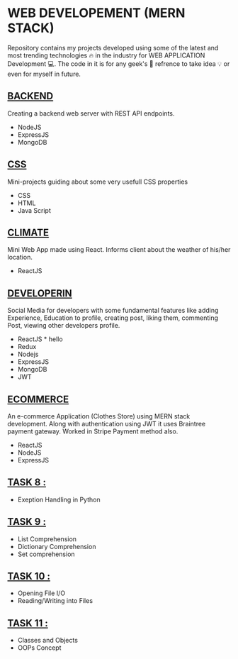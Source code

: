 # WEB DEVELOPEMENT (MERN STACK)
Repository contains my projects developed using some of the latest and most trending technologies :fire: in the industry for WEB APPLICATION Development :computer:.
The code in it is for any geek's :brain: refrence to take idea :bulb: or even for myself in future.

## [BACKEND](https://github.com/RitikGupta19/python-scripts/tree/master/TASK3) 
Creating a backend web server with REST API endpoints.
* NodeJS
* ExpressJS
* MongoDB

## [CSS](https://github.com/RitikGupta19/python-scripts/tree/master/TASK4) 
Mini-projects guiding about some very usefull CSS properties
* CSS
* HTML
* Java Script

## [CLIMATE](https://github.com/RitikGupta19/python-scripts/tree/master/TASK5) 
Mini Web App made using React. Informs client about the weather of his/her location.
* ReactJS

## [DEVELOPERIN](https://github.com/RitikGupta19/python-scripts/tree/master/TASK6) 
Social Media for developers with some fundamental features like adding Experience,  Education to profile, creating post, liking them, commenting Post, viewing other developers profile. 
* ReactJS * hello
* Redux
* Nodejs
* ExpressJS
* MongoDB
* JWT

## [ECOMMERCE](https://github.com/RitikGupta19/python-scripts/tree/master/TASK7) 
An e-commerce Application (Clothes Store) using MERN stack development.
Along with authentication using JWT it uses Braintree payment gateway. Worked in Stripe Payment method also.
* ReactJS
* NodeJS
* ExpressJS

## [TASK 8 :](https://github.com/RitikGupta19/python-scripts/tree/master/TASK8) 
* Exeption Handling in Python

## [TASK 9 :](https://github.com/RitikGupta19/python-scripts/tree/master/TASK9)
* List Comprehension
* Dictionary Comprehension
* Set comprehension

## [TASK 10 :](https://github.com/RitikGupta19/python-scripts/tree/master/TASK10)
* Opening File I/O
* Reading/Writing into Files

## [TASK 11 :](https://github.com/RitikGupta19/python-scripts/tree/master/TASK11)
* Classes and Objects
* OOPs Concept

